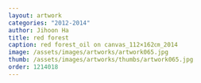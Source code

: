 ```yaml
---
layout: artwork 
categories: "2012-2014" 
author: Jihoon Ha 
title: red forest 
caption: red forest_oil on canvas_112×162㎝_2014 
image: /assets/images/artworks/artwork065.jpg 
thumb: /assets/images/artworks/thumbs/artwork065.jpg 
order: 1214018 
---
```

